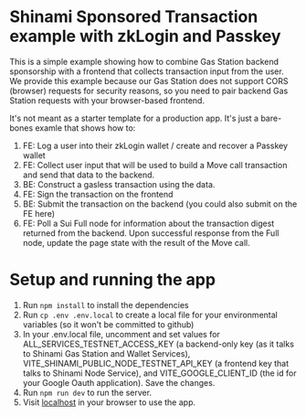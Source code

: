 # Shinami Sponsored Transaction example with zkLogin and Passkey
This is a simple example showing how to combine Gas Station backend sponsorship with a frontend that collects transaction input from the user. We provide this example because our Gas Station does not support CORS (browser) requests for security reasons, so you need to pair backend Gas Station requests with your browser-based frontend. 

It's not meant as a starter template for a production app. It's just a bare-bones examle that shows how to:
1. FE: Log a user into their zkLogin wallet / create and recover a Passkey wallet 
2. FE: Collect user input that will be used to build a Move call transaction and send that data to the backend.
3. BE: Construct a gasless transaction using the data.
4. FE: Sign the transaction on the frontend
5. BE: Submit the transaction on the backend (you could also submit on the FE here)
6. FE: Poll a Sui Full node for information about the transaction digest returned from the backend. Upon successful response from the Full node, update the page state with the result of the Move call.



# Setup and running the app
1. Run `npm install` to install the dependencies
2. Run `cp .env .env.local` to create a local file for your environmental variables (so it won't be committed to github)
3. In your .env.local file, uncomment and set values for ALL_SERVICES_TESTNET_ACCESS_KEY (a backend-only key (as it talks to Shinami Gas Station and Wallet Services), VITE_SHINAMI_PUBLIC_NODE_TESTNET_API_KEY (a frontend key that talks to Shinami Node Service), and VITE_GOOGLE_CLIENT_ID (the id for your Google Oauth application). Save the changes.
4. Run `npm run dev` to run the server.  
5. Visit [localhost](http://localhost:3000/) in your browser to use the app.

